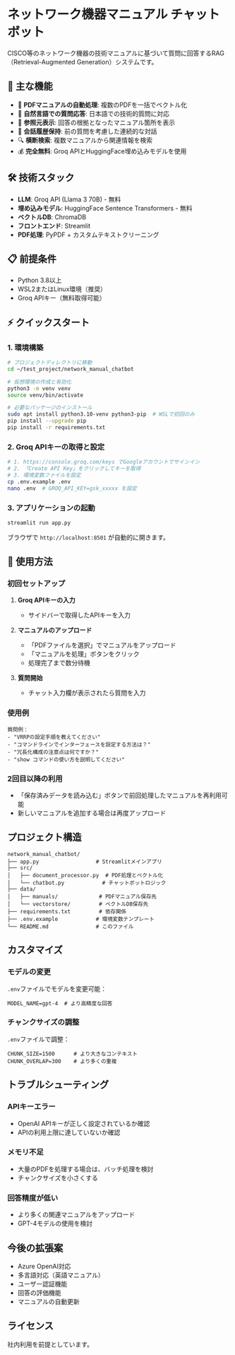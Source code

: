 # ネットワーク機器マニュアル チャットボット

CISCO等のネットワーク機器の技術マニュアルに基づいて質問に回答するRAG（Retrieval-Augmented Generation）システムです。

## 🚀 主な機能

- 📄 **PDFマニュアルの自動処理**: 複数のPDFを一括でベクトル化
- 🤖 **自然言語での質問応答**: 日本語での技術的質問に対応
- 📍 **参照元表示**: 回答の根拠となったマニュアル箇所を表示
- 💬 **会話履歴保持**: 前の質問を考慮した連続的な対話
- 🔍 **横断検索**: 複数マニュアルから関連情報を検索
- 💰 **完全無料**: Groq APIとHuggingFace埋め込みモデルを使用

## 🛠️ 技術スタック

- **LLM**: Groq API (Llama 3 70B) - 無料
- **埋め込みモデル**: HuggingFace Sentence Transformers - 無料
- **ベクトルDB**: ChromaDB
- **フロントエンド**: Streamlit
- **PDF処理**: PyPDF + カスタムテキストクリーニング

## 📋 前提条件

- Python 3.8以上
- WSL2またはLinux環境（推奨）
- Groq APIキー（無料取得可能）

## ⚡ クイックスタート

### 1. 環境構築

```bash
# プロジェクトディレクトリに移動
cd ~/test_project/network_manual_chatbot

# 仮想環境の作成と有効化
python3 -m venv venv
source venv/bin/activate

# 必要なパッケージのインストール
sudo apt install python3.10-venv python3-pip  # WSLで初回のみ
pip install --upgrade pip
pip install -r requirements.txt
```

### 2. Groq APIキーの取得と設定

```bash
# 1. https://console.groq.com/keys でGoogleアカウントでサインイン
# 2. 「Create API Key」をクリックしてキーを取得
# 3. 環境変数ファイルを設定
cp .env.example .env
nano .env  # GROQ_API_KEY=gsk_xxxxx を設定
```

### 3. アプリケーションの起動

```bash
streamlit run app.py
```

ブラウザで `http://localhost:8501` が自動的に開きます。

## 📖 使用方法

### 初回セットアップ

1. **Groq APIキーの入力**
   - サイドバーで取得したAPIキーを入力

2. **マニュアルのアップロード**
   - 「PDFファイルを選択」でマニュアルをアップロード
   - 「マニュアルを処理」ボタンをクリック
   - 処理完了まで数分待機

3. **質問開始**
   - チャット入力欄が表示されたら質問を入力

### 使用例

```
質問例：
- "VRRPの設定手順を教えてください"
- "コマンドラインでインターフェースを設定する方法は？"
- "冗長化構成の注意点は何ですか？"
- "show コマンドの使い方を説明してください"
```

### 2回目以降の利用

- 「保存済みデータを読み込む」ボタンで前回処理したマニュアルを再利用可能
- 新しいマニュアルを追加する場合は再度アップロード

## プロジェクト構造

```
network_manual_chatbot/
├── app.py                  # Streamlitメインアプリ
├── src/
│   ├── document_processor.py  # PDF処理とベクトル化
│   └── chatbot.py            # チャットボットロジック
├── data/
│   ├── manuals/             # PDFマニュアル保存先
│   └── vectorstore/         # ベクトルDB保存先
├── requirements.txt         # 依存関係
├── .env.example            # 環境変数テンプレート
└── README.md               # このファイル
```

## カスタマイズ

### モデルの変更

`.env`ファイルでモデルを変更可能：
```
MODEL_NAME=gpt-4  # より高精度な回答
```

### チャンクサイズの調整

`.env`ファイルで調整：
```
CHUNK_SIZE=1500      # より大きなコンテキスト
CHUNK_OVERLAP=300    # より多くの重複
```

## トラブルシューティング

### APIキーエラー
- OpenAI APIキーが正しく設定されているか確認
- APIの利用上限に達していないか確認

### メモリ不足
- 大量のPDFを処理する場合は、バッチ処理を検討
- チャンクサイズを小さくする

### 回答精度が低い
- より多くの関連マニュアルをアップロード
- GPT-4モデルの使用を検討

## 今後の拡張案

- Azure OpenAI対応
- 多言語対応（英語マニュアル）
- ユーザー認証機能
- 回答の評価機能
- マニュアルの自動更新

## ライセンス

社内利用を前提としています。